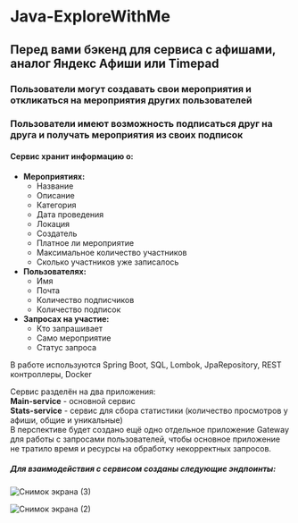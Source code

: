 # Java-ExploreWithMe
## Перед вами бэкенд для сервиса с афишами, аналог Яндекс Афиши или Timepad
### Пользователи могут создавать свои мероприятия и откликаться на мероприятия других пользователей
### Пользователи имеют возможность подписаться друг на друга и получать мероприятия из своих подписок
#### Сервис хранит информацию о:
* __Мероприятиях:__
  * Название 
  * Описание
  * Категория
  * Дата проведения
  * Локация
  * Создатель 
  * Платное ли мероприятие
  * Максимальное количество участников
  * Сколько участников уже записалось
* __Пользователях:__
  * Имя
  * Почта
  * Количество подписчиков
  * Количество подписок
* __Запросах на участие:__ 
  * Кто запрашивает
  * Само мероприятие
  * Статус запроса

В работе используются Spring Boot, SQL, Lombok, JpaRepository, REST контроллеры, Docker <br>

Сервис разделён на два приложения: <br>
__Main-service__ - основной сервис<br>
__Stats-service__ - сервис для сбора статистики (количество просмотров у афиши, общие и уникальные) <br>
В перспективе будет создано ещё одно отдельное приложение Gateway для работы с запросами пользователей, 
чтобы основное приложение не тратило время и ресурсы на обработку некорректных запросов.
##### Для взаимодействия с сервисом созданы следующие эндпоинты:




![Снимок экрана (3)](https://github.com/ARTpknk/java-explore-with-me/assets/108333044/e2e1a01c-9177-4e91-9dca-1c81c2b6ac59)




![Снимок экрана (2)](https://github.com/ARTpknk/java-explore-with-me/assets/108333044/568c5cac-21a5-402a-b03b-9072d138058f)










